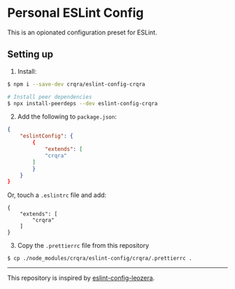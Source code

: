 # Personal ESLint Config

This is an opionated configuration preset for ESLint.

## Setting up

1. Install:

```bash
$ npm i --save-dev crqra/eslint-config-crqra

# Install peer dependencies
$ npx install-peerdeps --dev eslint-config-crqra
```

2. Add the following to `package.json`:

```json
{
	"eslintConfig": {
		{
 			"extends": [
    		"crqra"
  		]
		}
	}
}
```

Or, touch a `.eslintrc` file and add:

```
{
	"extends": [
		"crqra"
	]
}
```

3. Copy the `.prettierrc` file from this repository

```
$ cp ./node_modules/crqra/eslint-config/crqra/.prettierrc .
```

---

This repository is inspired by [eslint-config-leozera](https://github.com/leonardofaria/eslint-config-leozera).
